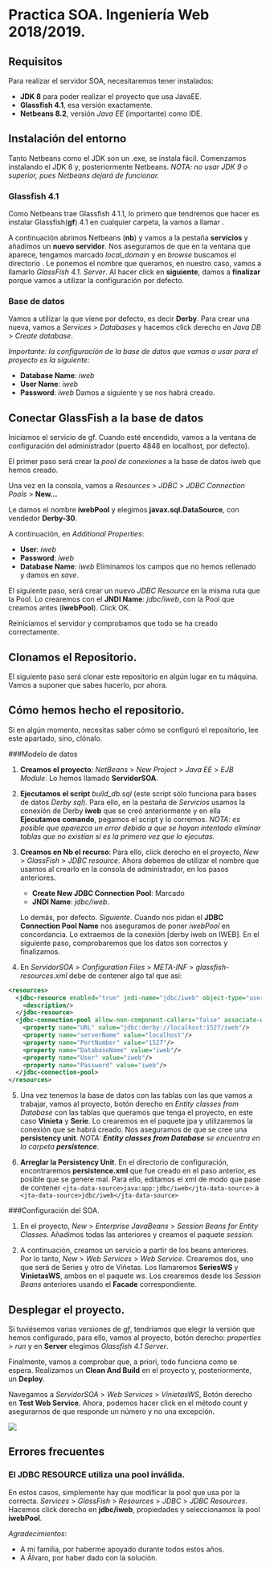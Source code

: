 # Practica SOA. Ingeniería Web 2018/2019.

## Requisitos

Para realizar el servidor SOA, necesitaremos tener instalados:
* __JDK 8__ para poder realizar el proyecto que usa JavaEE.
* __Glassfish 4.1__, esa versión exactamente.
* __Netbeans 8.2__, versión _Java EE_ (importante) como IDE.

## Instalación del entorno
Tanto Netbeans como el JDK son un .exe, se instala fácil. Comenzamos instalando el JDK 8 y, posteriormente Netbeans.
_NOTA: no usar JDK 9 o superior, pues Netbeans dejará de funcionar._

### Glassfish 4.1

Como Netbeans trae Glassfish 4.1.1, lo primero que tendremos que hacer es instalar Glassfish(__gf__) 4.1 en cualquier carpeta, la vamos a llamar _<gf-inst>_.

A continuación abrimos Netbeans (__nb__) y vamos a la pestaña __servicios__ y añadimos un __nuevo servidor__.
Nos aseguramos de que en la ventana que aparece, tengamos marcado *local_domain* y en _browse_ buscamos el directorio _<gf-inst>_.
Le ponemos el nombre que queramos, en nuestro caso, vamos a llamarlo _GlassFish 4.1. Server_. Al hacer click en __siguiente__, damos a __finalizar__ porque vamos a utilizar la configuración por defecto.

### Base de datos
Vamos a utilizar la que viene por defecto, es decir __Derby__. Para crear una nueva, vamos a _Services_ > _Databases_ y hacemos click derecho en _Java DB_ > _Create database_.

_Importante: la configuración de la base de datos que vamos a usar para el proyecto es la siguiente:_
* __Database Name__: _iweb_
* __User Name__: _iweb_
* __Password__: _iweb_
Damos a siguiente y se nos habrá creado.

## Conectar GlassFish a la base de datos
Iniciamos el servicio de gf. Cuando esté encendido, vamos a la ventana de configuración del administrador (puerto 4848 en localhost, por defecto).

El primer paso será crear la _pool de conexiones_ a la base de datos iweb que hemos creado.

Una vez en la consola, vamos a _Resources_ > _JDBC_ > _JDBC Connection Pools_ > __New...__

Le damos el nombre __iwebPool__ y elegimos __javax.sql.DataSource__, con vendedor __Derby-30__.

A continuación, en _Additional Properties_:
* __User__: _iweb_
* __Password__: _iweb_ 
* __Database Name__: _iweb_
Eliminamos los campos que no hemos rellenado y damos en _save_.

El siguiente paso, será crear un nuevo _JDBC Resource_ en la misma ruta que la Pool. Lo crearemos con el __JNDI Name__: _jdbc/iweb_, con la Pool que creamos antes (__iwebPool__). Click OK.

Reiniciamos el servidor y comprobamos que todo se ha creado correctamente.

## Clonamos el Repositorio.

El siguiente paso será clonar este repositorio en algún lugar en tu máquina.
Vamos a suponer que sabes hacerlo, por ahora.

## Cómo hemos hecho el repositorio.
Si en algún momento, necesitas saber cómo se configuró el repositorio, lee este apartado, sino, clónalo.


###Modelo de datos
1. __Creamos el proyecto__: _NetBeans_ > _New Project_ > _Java EE_ > _EJB Module_. Lo hemos llamado __ServidorSOA__.

2. __Ejecutamos el script__ *build_db.sql* (este script sólo funciona para bases de datos _Derby sql_). Para ello, en la pestaña de _Servicios_ usamos la conexión de Derby __iweb__ que se creó anteriormente y en ella __Ejecutamos comando__, pegamos el script y lo corremos.
_NOTA: es posible que aparezca un error debido a que se hayan intentado eliminar tablas que no existían si es la primera vez que lo ejecutas._

3. __Creamos en Nb el recurso__: Para ello, click derecho en el proyecto, _New_ > _GlassFish_ > _JDBC resource_. Ahora debemos de utilizar el nombre que usamos al crearlo en la consola de administrador, en los pasos anteriores.
    * __Create New JDBC Connection Pool__: Marcado
    * __JNDI Name__: _jdbc/iweb_.

    Lo demás, por defecto. _Siguiente_.
Cuando nos pidan el __JDBC Connection Pool Name__ nos aseguramos de poner _iwebPool_ en concordancia. Lo extraemos de la conexión [derby iweb on IWEB]. En el siguiente paso, comprobaremos que los datos son correctos y finalizamos.

4. En _ServidorSOA_ > _Configuration Files_ > _META-INF_ > _glassfish-resources.xml_ debe de contener algo tal que así:
```xml
<resources>
  <jdbc-resource enabled="true" jndi-name="jdbc/iweb" object-type="user" pool-name="iwebPool">
    <description/>
  </jdbc-resource>
  <jdbc-connection-pool allow-non-component-callers="false" associate-with-thread="false" connection-creation-retry-attempts="0" connection-creation-retry-interval-in-seconds="10" connection-leak-reclaim="false" connection-leak-timeout-in-seconds="0" connection-validation-method="auto-commit" datasource-classname="org.apache.derby.jdbc.ClientDataSource" fail-all-connections="false" idle-timeout-in-seconds="300" is-connection-validation-required="false" is-isolation-level-guaranteed="true" lazy-connection-association="false" lazy-connection-enlistment="false" match-connections="false" max-connection-usage-count="0" max-pool-size="32" max-wait-time-in-millis="60000" name="iwebPool" non-transactional-connections="false" pool-resize-quantity="2" res-type="javax.sql.DataSource" statement-timeout-in-seconds="-1" steady-pool-size="8" validate-atmost-once-period-in-seconds="0" wrap-jdbc-objects="false">
    <property name="URL" value="jdbc:derby://localhost:1527/iweb"/>
    <property name="serverName" value="localhost"/>
    <property name="PortNumber" value="1527"/>
    <property name="DatabaseName" value="iweb"/>
    <property name="User" value="iweb"/>
    <property name="Password" value="iweb"/>
  </jdbc-connection-pool>
</resources>

```

5. Una vez tenemos la base de datos con las tablas con las que vamos a trabajar, vamos al proyecto, botón derecho en _Entity classes from Database_ con las tablas que queramos que tenga el proyecto, en este caso __Vinieta__ y __Serie__. Lo crearemos en el paquete jpa y utilizaremos la conexión que se habrá creado. Nos aseguramos de que se cree una __persistency unit__.
_NOTA: **Entity classes from Database** se encuentra en la carpeta **persistence**_.

6. __Arreglar la Persistency Unit__. En el directorio de configuración, encontraremos __persistence.xml__ que fue creado en el paso anterior, es posible que se genere mal. Para ello, editamos el xml de modo que pase de contener 
  `<jta-data-source>java:app:jdbc/iweb</jta-data-source>` a
  `<jta-data-source>jdbc/iweb</jta-data-source>`

###Configuración del SOA.

1. En el proyecto, _New_ > _Enterprise JavaBeans_ > _Session Beans for Entity Classes_. Añadimos todas las anteriores y creamos el paquete _session_.

2. A continuación, creamos un servicio a partir de los beans anteriores. Por lo tanto, _New_ > _Web Services_ > _Web Service_. Crearemos dos, uno que será de Series y otro de Viñetas. Los llamaremos __SeriesWS__ y __VinietasWS__, ambos en el paquete _ws_. Los crearemos desde los _Session Beans_ anteriores usando el __Facade__ correspondiente.

## Desplegar el proyecto.

Si tuviésemos varias versiones de _gf_, tendríamos que elegir la versión que hemos configurado, para ello, vamos al proyecto, botón derecho: _properties_ > _run_ y en __Server__ elegimos _Glassfish 4.1 Server_.

Finalmente, vamos a comprobar que, a priori, todo funciona como se espera.
Realizamos un __Clean And Build__ en el proyecto y, posteriormente, un __Deploy__. 

Navegamos a _ServidorSOA_ > _Web Services_ > _VinietasWS_, Botón derecho en __Test Web Service__. Ahora, podemos hacer click en el método count y asegurarnos de que responde un número y no una excepción. 

![](https://rlv.zcache.com/works_on_my_machine_classic_round_sticker-r56ce1cc314be46efbe749e9c58c761d5_v9waf_8byvr_540.jpg)

## Errores frecuentes

### El JDBC RESOURCE utiliza una pool inválida.
En estos casos, simplemente hay que modificar la pool que usa por la correcta.
_Services_ > _GlassFish_ > _Resources_ > _JDBC_ > _JDBC Resources_.
Hacemos click derecho en __jdbc/iweb__, propiedades y seleccionamos la pool __iwebPool__.


_Agradecimientos_: 
* A mi familia, por haberme apoyado durante todos estos años.
* A Álvaro, por haber dado con la solución.